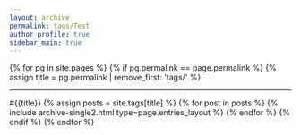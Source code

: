 ```yaml
---
layout: archive
permalink: tags/Test
author_profile: true
sidebar_main: true
---
```


{% for pg in site.pages %}
{% if pg.permalink == page.permalink %}
  {% assign title = pg.permalink | remove_first: 'tags/' %}

  ***
  #{{title}}
  {% assign posts = site.tags[title] %}
  {% for post in posts %}
    {% include archive-single2.html type=page.entries_layout %}
  {% endfor %}
  {% endif %}
{% endfor %}
